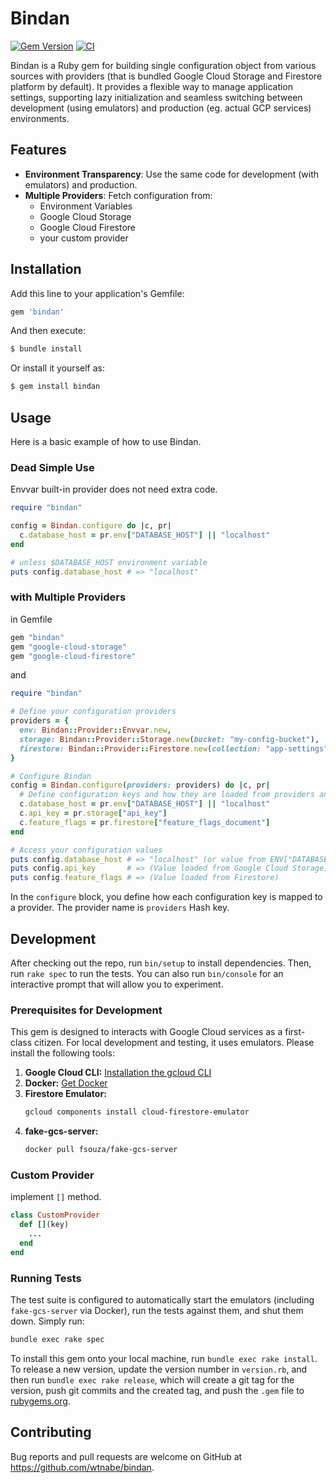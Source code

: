 # Bindan
[![Gem Version](https://badge.fury.io/rb/bindan.svg)](https://badge.fury.io/rb/bindan)
[![CI](https://github.com/wtnabe/bindan/actions/workflows/main.yml/badge.svg)](https://github.com/wtnabe/bindan/actions/workflows/main.yml)

Bindan is a Ruby gem for building single configuration object from various sources with providers (that is bundled  Google Cloud Storage and Firestore platform by default). It provides a flexible way to manage application settings, supporting lazy initialization and seamless switching between development (using emulators) and production (eg. actual GCP services) environments.

## Features

- **Environment Transparency**: Use the same code for development (with emulators) and production.
- **Multiple Providers**: Fetch configuration from:
  - Environment Variables
  - Google Cloud Storage
  - Google Cloud Firestore
  - your custom provider

## Installation

Add this line to your application's Gemfile:

```ruby
gem 'bindan'
```

And then execute:

```bash
$ bundle install
```

Or install it yourself as:

```bash
$ gem install bindan
```

## Usage

Here is a basic example of how to use Bindan.

### Dead Simple Use

Envvar built-in provider does not need extra code.

```ruby
require "bindan"

config = Bindan.configure do |c, pr|
  c.database_host = pr.env["DATABASE_HOST"] || "localhost"
end

# unless $DATABASE_HOST environment variable
puts config.database_host # => "localhost"
```

### with Multiple Providers

in Gemfile

```ruby
gem "bindan"
gem "google-cloud-storage"
gem "google-cloud-firestore"
```

and

```ruby
require "bindan"

# Define your configuration providers
providers = {
  env: Bindan::Provider::Envvar.new,
  storage: Bindan::Provider::Storage.new(bucket: "my-config-bucket"),
  firestore: Bindan::Provider::Firestore.new(collection: "app-settings")
}

# Configure Bindan
config = Bindan.configure(providers: providers) do |c, pr|
  # Define configuration keys and how they are loaded from providers and fallback
  c.database_host = pr.env["DATABASE_HOST"] || "localhost"
  c.api_key = pr.storage["api_key"]
  c.feature_flags = pr.firestore["feature_flags_document"]
end

# Access your configuration values
puts config.database_host # => "localhost" (or value from ENV["DATABASE_HOST"])
puts config.api_key       # => (Value loaded from Google Cloud Storage)
puts config.feature_flags # => (Value loaded from Firestore)
```

In the `configure` block, you define how each configuration key is mapped to a provider. The provider name is `providers` Hash key.

## Development

After checking out the repo, run `bin/setup` to install dependencies. Then, run `rake spec` to run the tests. You can also run `bin/console` for an interactive prompt that will allow you to experiment.

### Prerequisites for Development

This gem is designed to interacts with Google Cloud services as a first-class citizen. For local development and testing, it uses emulators. Please install the following tools:

1.  **Google Cloud CLI:** [Installation the gcloud CLI](https://cloud.google.com/sdk/docs/install)
2.  **Docker:** [Get Docker](https://docs.docker.com/get-docker/)
3.  **Firestore Emulator:**
    ```bash
    gcloud components install cloud-firestore-emulator
    ```
4.  **fake-gcs-server:**
    ```bash
    docker pull fsouza/fake-gcs-server
    ```

### Custom Provider

implement `[]` method.

```ruby
class CustomProvider
  def [](key)
    ...
  end
end
```

### Running Tests

The test suite is configured to automatically start the emulators (including `fake-gcs-server` via Docker), run the tests against them, and shut them down. Simply run:

```bash
bundle exec rake spec
```

To install this gem onto your local machine, run `bundle exec rake install`. To release a new version, update the version number in `version.rb`, and then run `bundle exec rake release`, which will create a git tag for the version, push git commits and the created tag, and push the `.gem` file to [rubygems.org](https://rubygems.org).

## Contributing

Bug reports and pull requests are welcome on GitHub at https://github.com/wtnabe/bindan.
